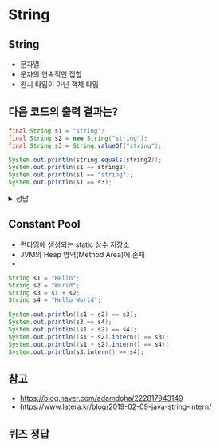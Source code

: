 # String
## String
- 문자열
- 문자의 연속적인 집합
- 원시 타입이 아닌 객체 타입

## 다음 코드의 출력 결과는?
```java
final String s1 = "string";
final String s2 = new String("string");
final String s3 = String.valueOf("string");

System.out.println(string.equals(string2));
System.out.println(s1 == string2);
System.out.println(s1 == "string");
System.out.println(s1 == s3);
```
<details>
    <summary>정답</summary>
    <b>true</b> <br>
    <b>false</b> <br>
    <b>true</b> <br>
    <b>true</b> <br>
</details>

## Constant Pool
- 런타임에 생성되는 static 상수 저장소
- JVM의 Heap 영역(Method Area)에 존재
- 
```java
String s1 = "Hello";
String s2 = "World";
String s3 = s1 + s2;
String s4 = "Hello World";

System.out.println((s1 + s2) == s3);
System.out.println(s3 == s4);
System.out.println((s1 + s2) == s4);
System.out.println((s1 + s2).intern() == s3);
System.out.println((s1 + s2).intern() == s4);
System.out.println(s3.intern() == s4);
```

## 참고
- https://blog.naver.com/adamdoha/222817943149
- https://www.latera.kr/blog/2019-02-09-java-string-intern/

## 퀴즈 정답

